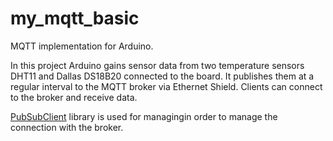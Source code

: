 # my_mqtt_basic
MQTT implementation for Arduino.

In this project Arduino gains sensor data from two temperature sensors DHT11 and Dallas DS18B20 connected to the board. It publishes them at a regular interval to the MQTT broker via Ethernet Shield. Clients can connect to the broker and receive data.

[PubSubClient](https://github.com/knolleary/pubsubclient) library is used for managingin order to manage the connection with the broker.
